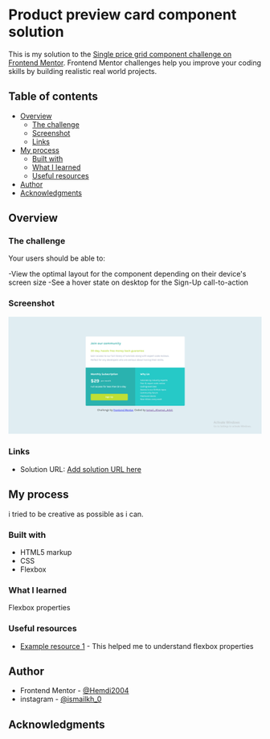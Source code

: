 # Product preview card component solution

This is my solution to the [Single price grid component challenge on Frontend Mentor](https://www.frontendmentor.io/challenges/single-price-grid-component-5ce41129d0ff452fec5abbbc). Frontend Mentor challenges help you improve your coding skills by building realistic real world projects. 

## Table of contents

- [Overview](#overview)
  - [The challenge](#the-challenge)
  - [Screenshot](#screenshot)
  - [Links](#links)
- [My process](#my-process)
  - [Built with](#built-with)
  - [What I learned](#what-i-learned)
  - [Useful resources](#useful-resources)
- [Author](#author)
- [Acknowledgments](#acknowledgments)


## Overview

### The challenge

Your users should be able to:

-View the optimal layout for the component depending on their device's screen size
-See a hover state on desktop for the Sign-Up call-to-action

### Screenshot

![](/images/screenshot.png)

### Links

- Solution URL: [Add solution URL here](https://github.com/Hemdi2004/single-price-grid-component-)

## My process
i tried to be creative as possible as i can.

### Built with

- HTML5 markup
- CSS
- Flexbox

### What I learned

Flexbox properties

### Useful resources

- [Example resource 1](https://developer.mozilla.org/en-US/docs/Web/CSS/font-weight) - This helped me to understand flexbox properties

## Author

- Frontend Mentor - [@Hemdi2004](https://www.frontendmentor.io/profile/Hemdi2004l)
- instagram - [@ismailkh_0](https://www.instagram.com/ismailkh_0/)


## Acknowledgments
